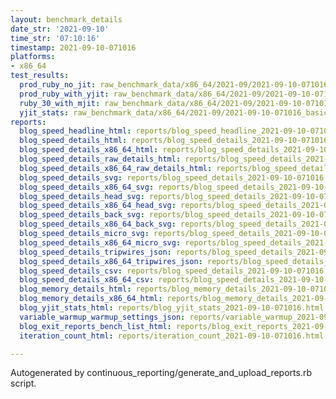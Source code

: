 ```yaml
---
layout: benchmark_details
date_str: '2021-09-10'
time_str: '07:10:16'
timestamp: 2021-09-10-071016
platforms:
- x86_64
test_results:
  prod_ruby_no_jit: raw_benchmark_data/x86_64/2021-09/2021-09-10-071016_basic_benchmark_prod_ruby_no_jit.json
  prod_ruby_with_yjit: raw_benchmark_data/x86_64/2021-09/2021-09-10-071016_basic_benchmark_prod_ruby_with_yjit.json
  ruby_30_with_mjit: raw_benchmark_data/x86_64/2021-09/2021-09-10-071016_basic_benchmark_ruby_30_with_mjit.json
  yjit_stats: raw_benchmark_data/x86_64/2021-09/2021-09-10-071016_basic_benchmark_yjit_stats.json
reports:
  blog_speed_headline_html: reports/blog_speed_headline_2021-09-10-071016.html
  blog_speed_details_html: reports/blog_speed_details_2021-09-10-071016.html
  blog_speed_details_x86_64_html: reports/blog_speed_details_2021-09-10-071016.x86_64.html
  blog_speed_details_raw_details_html: reports/blog_speed_details_2021-09-10-071016.raw_details.html
  blog_speed_details_x86_64_raw_details_html: reports/blog_speed_details_2021-09-10-071016.x86_64.raw_details.html
  blog_speed_details_svg: reports/blog_speed_details_2021-09-10-071016.svg
  blog_speed_details_x86_64_svg: reports/blog_speed_details_2021-09-10-071016.x86_64.svg
  blog_speed_details_head_svg: reports/blog_speed_details_2021-09-10-071016.head.svg
  blog_speed_details_x86_64_head_svg: reports/blog_speed_details_2021-09-10-071016.x86_64.head.svg
  blog_speed_details_back_svg: reports/blog_speed_details_2021-09-10-071016.back.svg
  blog_speed_details_x86_64_back_svg: reports/blog_speed_details_2021-09-10-071016.x86_64.back.svg
  blog_speed_details_micro_svg: reports/blog_speed_details_2021-09-10-071016.micro.svg
  blog_speed_details_x86_64_micro_svg: reports/blog_speed_details_2021-09-10-071016.x86_64.micro.svg
  blog_speed_details_tripwires_json: reports/blog_speed_details_2021-09-10-071016.tripwires.json
  blog_speed_details_x86_64_tripwires_json: reports/blog_speed_details_2021-09-10-071016.x86_64.tripwires.json
  blog_speed_details_csv: reports/blog_speed_details_2021-09-10-071016.csv
  blog_speed_details_x86_64_csv: reports/blog_speed_details_2021-09-10-071016.x86_64.csv
  blog_memory_details_html: reports/blog_memory_details_2021-09-10-071016.html
  blog_memory_details_x86_64_html: reports/blog_memory_details_2021-09-10-071016.x86_64.html
  blog_yjit_stats_html: reports/blog_yjit_stats_2021-09-10-071016.html
  variable_warmup_warmup_settings_json: reports/variable_warmup_2021-09-10-071016.warmup_settings.json
  blog_exit_reports_bench_list_html: reports/blog_exit_reports_2021-09-10-071016.bench_list.html
  iteration_count_html: reports/iteration_count_2021-09-10-071016.html

---
```

Autogenerated by continuous_reporting/generate_and_upload_reports.rb script.
